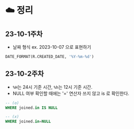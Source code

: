 # ☁️ 정리
## 23-10-1주차
* 날짜 형식 ex. 2023-10-07 으로 표현하기
```sql
DATE_FORMAT(R.CREATED_DATE, '%Y-%m-%d')
```
## 23-10-2주차
* `%H`는 24시 기준 시간, `%h`는 12시 기준 시간.
* NULL 여부 확인할 때에는 '=' 연산자 쓰지 않고 is 로 확인한다.
```sql
-- (o)
WHERE joined.in IS NULL

-- (x)
WHERE joined.in=NULL
```
